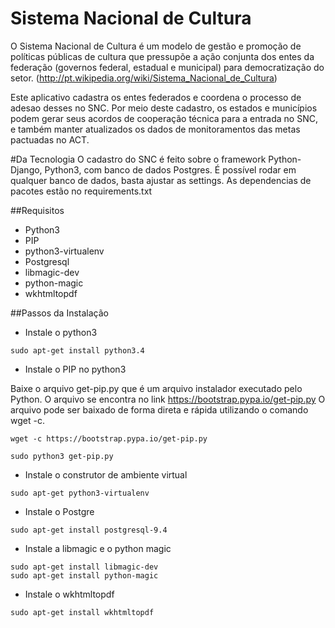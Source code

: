 # Sistema Nacional de Cultura
O Sistema Nacional de Cultura é um modelo de gestão e promoção de políticas públicas de cultura que pressupõe a ação conjunta dos entes da federação (governos federal, estadual e municipal) para democratização do setor. (http://pt.wikipedia.org/wiki/Sistema_Nacional_de_Cultura)

Este aplicativo cadastra os entes federados e coordena o processo de adesao desses no SNC. Por meio deste cadastro, os estados e municípios podem gerar seus acordos de cooperação técnica para a entrada no SNC, e também manter atualizados os dados de monitoramentos das metas pactuadas no ACT.

#Da Tecnologia
O cadastro do SNC é feito sobre o framework Python-Django, Python3, com banco de dados Postgres. É possível rodar em qualquer banco de dados, basta ajustar as settings.
As dependencias de pacotes estão no requirements.txt


##Requisitos

* Python3
* PIP
* python3-virtualenv
* Postgresql
* libmagic-dev
* python-magic
* wkhtmltopdf

##Passos da Instalação

+ Instale o python3
```
sudo apt-get install python3.4
```
+ Instale o PIP no python3

Baixe o arquivo get-pip.py que é um arquivo instalador executado pelo Python. O arquivo se encontra no link https://bootstrap.pypa.io/get-pip.py
O arquivo pode ser baixado de forma direta e rápida utilizando o comando wget -c.

```
wget -c https://bootstrap.pypa.io/get-pip.py

sudo python3 get-pip.py
```
+ Instale o construtor de ambiente virtual
```
sudo apt-get python3-virtualenv
```
+ Instale o Postgre
```
sudo apt-get install postgresql-9.4
```
+ Instale a libmagic e o python magic
```
sudo apt-get install libmagic-dev
sudo apt-get install python-magic
```
+ Instale o wkhtmltopdf
```
sudo apt-get install wkhtmltopdf
```

